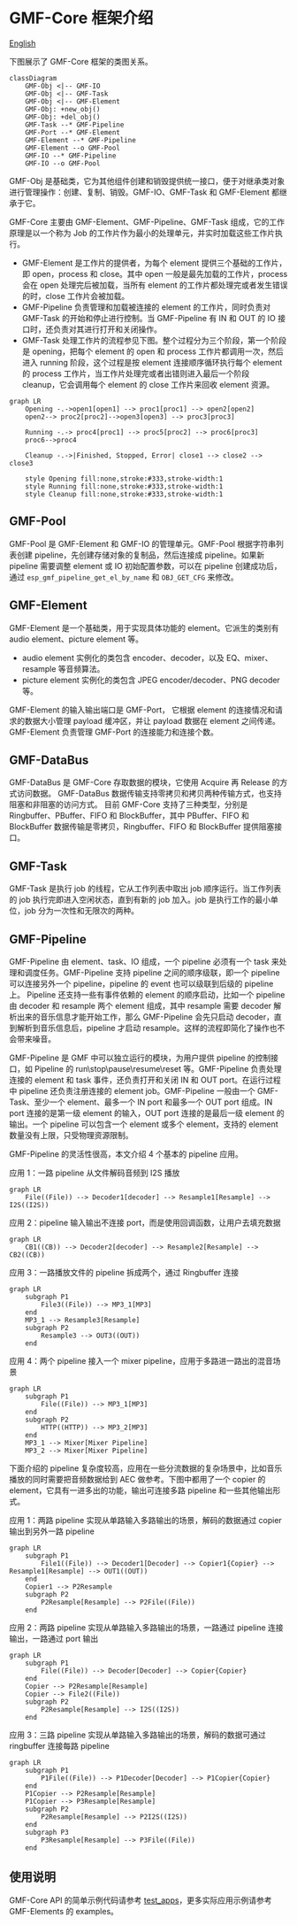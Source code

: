 # GMF-Core 框架介绍
[English](./README.md)

下图展示了 GMF-Core 框架的类图关系。
```mermaid
classDiagram
    GMF-Obj <|-- GMF-IO
    GMF-Obj <|-- GMF-Task
    GMF-Obj <|-- GMF-Element
    GMF-Obj: +new_obj()
    GMF-Obj: +del_obj()
    GMF-Task --* GMF-Pipeline
    GMF-Port --* GMF-Element
    GMF-Element --* GMF-Pipeline
    GMF-Element --o GMF-Pool
    GMF-IO --* GMF-Pipeline
    GMF-IO --o GMF-Pool
```

GMF-Obj 是基础类，它为其他组件创建和销毁提供统一接口，便于对继承类对象进行管理操作：创建、复制、销毁。GMF-IO、GMF-Task 和 GMF-Element 都继承于它。

GMF-Core 主要由 GMF-Element、GMF-Pipeline、GMF-Task 组成，它的工作原理是以一个称为 Job 的工作片作为最小的处理单元，并实时加载这些工作片执行。
- GMF-Element 是工作片的提供者，为每个 element 提供三个基础的工作片，即 open，process 和 close。其中 open 一般是最先加载的工作片，process 会在 open 处理完后被加载，当所有 element 的工作片都处理完或者发生错误的时，close 工作片会被加载。
- GMF-Pipeline 负责管理和加载被连接的 element 的工作片，同时负责对 GMF-Task 的开始和停止进行控制。当 GMF-Pipeline 有 IN 和 OUT 的 IO 接口时，还负责对其进行打开和关闭操作。
- GMF-Task 处理工作片的流程参见下图。整个过程分为三个阶段，第一个阶段是 opening，把每个 element 的 open 和 process 工作片都调用一次，然后进入 running 阶段，这个过程是按 element 连接顺序循环执行每个 element 的 process 工作片，当工作片处理完或者出错则进入最后一个阶段 cleanup，它会调用每个 element 的 close 工作片来回收 element 资源。

```mermaid
graph LR
    Opening -.->open1[open1] --> proc1[proc1] --> open2[open2]
    open2--> proc2[proc2]-->open3[open3] --> proc3[proc3]

    Running -.-> proc4[proc1] --> proc5[proc2] --> proc6[proc3]
    proc6-->proc4

    Cleanup -.->|Finished, Stopped, Error| close1 --> close2 --> close3

    style Opening fill:none,stroke:#333,stroke-width:1
    style Running fill:none,stroke:#333,stroke-width:1
    style Cleanup fill:none,stroke:#333,stroke-width:1
```

## GMF-Pool
GMF-Pool 是 GMF-Element 和 GMF-IO 的管理单元。GMF-Pool 根据字符串列表创建 pipeline，先创建存储对象的复制品，然后连接成 pipeline。如果新 pipeline 需要调整 element 或 IO 初始配置参数，可以在 pipeline 创建成功后，通过 `esp_gmf_pipeline_get_el_by_name` 和 `OBJ_GET_CFG` 来修改。

## GMF-Element
GMF-Element 是一个基础类，用于实现具体功能的 element。它派生的类别有 audio element、picture element 等。

- audio element 实例化的类包含 encoder、decoder，以及 EQ、mixer、resample 等音频算法。
- picture element 实例化的类包含 JPEG encoder/decoder、PNG decoder 等。

GMF-Element 的输入输出端口是 GMF-Port，
它根据 element 的连接情况和请求的数据大小管理 payload 缓冲区，并让 payload 数据在 element 之间传递。GMF-Element 负责管理 GMF-Port 的连接能力和连接个数。

## GMF-DataBus
GMF-DataBus 是 GMF-Core 存取数据的模块，它使用 Acquire 再 Release 的方式访问数据。 GMF-DataBus 数据传输支持零拷贝和拷贝两种传输方式，也支持阻塞和非阻塞的访问方式。
目前 GMF-Core 支持了三种类型，分别是 Ringbuffer、PBuffer、FIFO 和 BlockBuffer，其中 PBuffer、FIFO 和 BlockBuffer 数据传输是零拷贝，Ringbuffer、FIFO 和 BlockBuffer 提供阻塞接口。

## GMF-Task
GMF-Task 是执行 job 的线程，它从工作列表中取出 job 顺序运行。当工作列表的 job 执行完即进入空闲状态，直到有新的 job 加入。job 是执行工作的最小单位，job 分为一次性和无限次的两种。

## GMF-Pipeline
GMF-Pipeline 由 element、task、IO 组成，一个 pipeline 必须有一个 task 来处理和调度任务。GMF-Pipeline 支持 pipeline 之间的顺序级联，即一个 pipeline 可以连接另外一个 pipeline，pipeline 的 event 也可以级联到后级的 pipeline 上。
Pipeline 还支持一些有事件依赖的 element 的顺序启动，比如一个 pipeline 由 decoder 和 resample 两个 element 组成，其中 resample 需要 decoder 解析出来的音乐信息才能开始工作，那么 GMF-Pipeline 会先只启动 decoder，直到解析到音乐信息后，pipeline 才启动 resample。这样的流程即简化了操作也不会带来噪音。

GMF-Pipeline 是 GMF 中可以独立运行的模块，为用户提供 pipeline 的控制接口，如 Pipeline 的 run\stop\pause\resume\reset 等。GMF-Pipeline 负责处理连接的 element 和 task 事件，还负责打开和关闭 IN 和 OUT port。在运行过程中 pipeline 还负责注册连接的 element job。GMF-Pipeline 一般由一个 GMF-Task、至少一个 element、最多一个 IN port 和最多一个 OUT port 组成。IN port 连接的是第一级 element 的输入，OUT port 连接的是最后一级 element 的输出。一个 pipeline 可以包含一个 element 或多个 element，支持的 element 数量没有上限，只受物理资源限制。

GMF-Pipeline 的灵活性很高，本文介绍 4 个基本的 pipeline 应用。

应用 1：一路 pipeline 从文件解码音频到 I2S 播放
```mermaid
graph LR
    File((File)) --> Decoder1[decoder] --> Resample1[Resample] --> I2S((I2S))
```

应用 2：pipeline 输入输出不连接 port，而是使用回调函数，让用户去填充数据
```mermaid
graph LR
    CB1((CB)) --> Decoder2[decoder] --> Resample2[Resample] --> CB2((CB))
```

应用 3：一路播放文件的 pipeline 拆成两个，通过 Ringbuffer 连接
```mermaid
graph LR
    subgraph P1
        File3((File)) --> MP3_1[MP3]
    end
    MP3_1 --> Resample3[Resample]
    subgraph P2
        Resample3 --> OUT3((OUT))
    end
```
应用 4：两个 pipeline 接入一个 mixer pipeline，应用于多路进一路出的混音场景
```mermaid
graph LR
    subgraph P1
        File((File)) --> MP3_1[MP3]
    end
    subgraph P2
        HTTP((HTTP)) --> MP3_2[MP3]
    end
    MP3_1 --> Mixer[Mixer Pipeline]
    MP3_2 --> Mixer[Mixer Pipeline]
```

下面介绍的 pipeline 复杂度较高，应用在一些分流数据的复杂场景中，比如音乐播放的同时需要把音频数据给到 AEC 做参考。下图中都用了一个 copier 的 element，它具有一进多出的功能，输出可连接多路 pipeline 和一些其他输出形式。

应用 1：两路 pipeline 实现从单路输入多路输出的场景，解码的数据通过 copier 输出到另外一路 pipeline

```mermaid
graph LR
    subgraph P1
        File1((File)) --> Decoder1[Decoder] --> Copier1{Copier} --> Resample1[Resample] --> OUT1((OUT))
    end
    Copier1 --> P2Resample
    subgraph P2
        P2Resample[Resample] --> P2File((File))
    end
```

应用 2：两路 pipeline 实现从单路输入多路输出的场景，一路通过 pipeline 连接输出，一路通过 port 输出
```mermaid
graph LR
    subgraph P1
        File((File)) --> Decoder[Decoder] --> Copier{Copier}
    end
    Copier --> P2Resample[Resample]
    Copier --> File2((File))
    subgraph P2
        P2Resample[Resample] --> I2S((I2S))
    end
```

应用 3：三路 pipeline 实现从单路输入多路输出的场景，解码的数据可通过 ringbuffer 连接每路 pipeline
```mermaid
graph LR
    subgraph P1
        P1File((File)) --> P1Decoder[Decoder] --> P1Copier{Copier}
    end
    P1Copier --> P2Resample[Resample]
    P1Copier --> P3Resample[Resample]
    subgraph P2
        P2Resample[Resample] --> P2I2S((I2S))
    end
    subgraph P3
        P3Resample[Resample] --> P3File((File))
    end
```

## 使用说明

GMF-Core API 的简单示例代码请参考 [test_apps](./test_apps/main/cases/gmf_pool_test.c)，更多实际应用示例请参考 GMF-Elements 的 examples。
